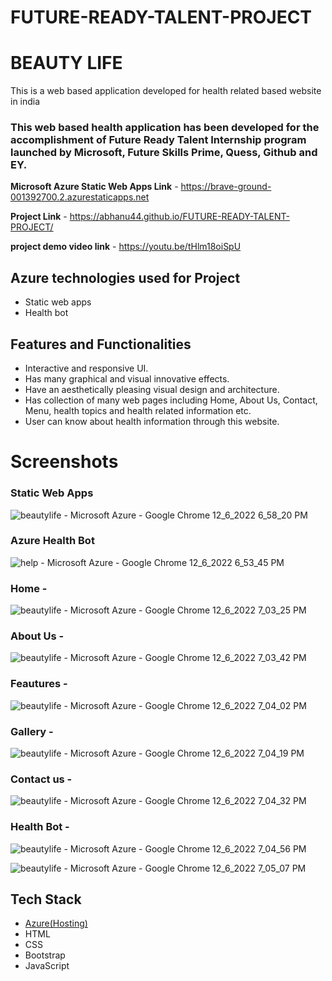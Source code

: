 # FUTURE-READY-TALENT-PROJECT
# BEAUTY LIFE

This is a web based application developed for health related based website in india

### This web based health application has been developed for the accomplishment of Future Ready Talent Internship program launched by Microsoft, Future Skills Prime, Quess, Github and EY.

**Microsoft Azure Static Web Apps Link** - https://brave-ground-001392700.2.azurestaticapps.net

**Project Link** - https://abhanu44.github.io/FUTURE-READY-TALENT-PROJECT/

**project demo video link** - https://youtu.be/tHlm18oiSpU

## Azure technologies used for Project

- Static web apps
- Health bot

## Features and Functionalities 

- Interactive and responsive UI.
- Has many graphical and visual innovative effects.
- Have an aesthetically pleasing visual design and architecture.
- Has collection of many web pages including Home, About Us, Contact, Menu, health topics and health related information etc.
- User can know about health information through this website. 

# Screenshots
### Static Web Apps
![beautylife - Microsoft Azure - Google Chrome 12_6_2022 6_58_20 PM](https://user-images.githubusercontent.com/118961279/205925835-201c56f7-a524-4cc7-afa2-650a8f3fae5b.png)

### Azure Health Bot
![help - Microsoft Azure - Google Chrome 12_6_2022 6_53_45 PM](https://user-images.githubusercontent.com/118961279/205925926-4de77fb6-12af-4c5c-acf9-1ac6ed04769b.png)

### Home -
![beautylife - Microsoft Azure - Google Chrome 12_6_2022 7_03_25 PM](https://user-images.githubusercontent.com/118961279/205927245-b6d751d5-d909-49c6-91d6-7067c966fe8a.png)

### About Us -
![beautylife - Microsoft Azure - Google Chrome 12_6_2022 7_03_42 PM](https://user-images.githubusercontent.com/118961279/205927319-68ceeed7-ac98-46f8-8a2c-7e6b0da18e62.png)

### Feautures -
![beautylife - Microsoft Azure - Google Chrome 12_6_2022 7_04_02 PM](https://user-images.githubusercontent.com/118961279/205927366-505152f2-0ec8-4327-a349-12d2f77407c4.png)

### Gallery -
![beautylife - Microsoft Azure - Google Chrome 12_6_2022 7_04_19 PM](https://user-images.githubusercontent.com/118961279/205927605-a0c82e17-0964-45f9-9f16-be1f99013d14.png)

### Contact us -
![beautylife - Microsoft Azure - Google Chrome 12_6_2022 7_04_32 PM](https://user-images.githubusercontent.com/118961279/205927708-1642ed47-f67a-49f5-addf-8ab7618084b9.png)

### Health Bot -
![beautylife - Microsoft Azure - Google Chrome 12_6_2022 7_04_56 PM](https://user-images.githubusercontent.com/118961279/205927857-2e51c0b5-823d-4082-bd29-a884345d98db.png)

![beautylife - Microsoft Azure - Google Chrome 12_6_2022 7_05_07 PM](https://user-images.githubusercontent.com/118961279/205927879-c0d364ec-9dd8-4027-8a53-b7a2b69346a3.png)

## Tech Stack 

- [Azure(Hosting)](https://azure.microsoft.com/en-in/features/azure-portal/)
- HTML
- CSS
- Bootstrap
- JavaScript
